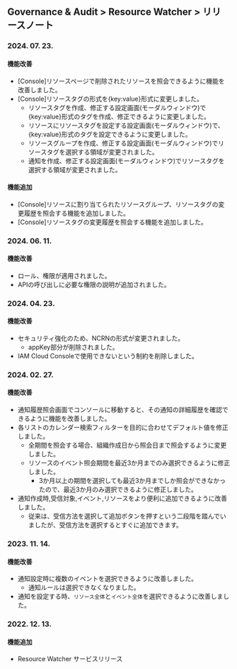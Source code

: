 ## Governance & Audit > Resource Watcher > リリースノート

### 2024. 07. 23.

#### 機能改善

- [Console]リソースページで削除されたリソースを照会できるように機能を改善しました。
- [Console]リソースタグの形式を{key:value}形式に変更しました。
  - リソースタグを作成、修正する設定画面(モーダルウィンドウ)で{key:value}形式のタグを作成、修正できるように変更しました。
  - リソースにリソースタグを設定する設定画面(モーダルウィンドウ)で、{key:value}形式のタグを設定できるように変更しました。
  - リソースグループを作成、修正する設定画面(モーダルウィンドウ)でリソースタグを選択する領域が変更されました。
  - 通知を作成、修正する設定画面(モーダルウィンドウ)でリソースタグを選択する領域が変更されました。

#### 機能追加

- [Console]リソースに割り当てられたリソースグループ、リソースタグの変更履歴を照会する機能を追加しました。
- [Console]リソースタグの変更履歴を照会する機能を追加しました。

### 2024. 06. 11.

#### 機能改善

- ロール、権限が適用されました。
- APIの呼び出しに必要な権限の説明が追加されました。 

### 2024. 04. 23.

#### 機能改善

- セキュリティ強化のため、NCRNの形式が変更されました。
  - appKey部分が削除されました。
- IAM Cloud Consoleで使用できないという制約を削除しました。

### 2024. 02. 27.

#### 機能改善

- 通知履歴照会画面でコンソールに移動すると、その通知の詳細履歴を確認できるように機能を改善しました。
- 各リストのカレンダー検索フィルターを目的に合わせてデフォルト値を修正しました。
  - 全期間を照会する場合、組織作成日から照会日まで照会するように変更しました。
  - リソースのイベント照会期間を最近3か月までのみ選択できるように修正しました。
    - 3か月以上の期間を選択しても最近3か月までしか照会ができなかったので、最近3か月のみ選択できるように修正しました。
- 通知作成時,受信対象,イベント,リソースをより便利に追加できるように改善しました。
  - 従来は、受信方法を選択して追加ボタンを押すという二段階を踏んでいましたが、受信方法を選択するとすぐに追加できます。

### 2023. 11. 14.

#### 機能改善

- 通知設定時に複数のイベントを選択できるように改善しました。
  - 通知ルールは選択できなくなりました。
- 通知を設定する時、`リソース全体`と`イベント全体`を選択できるように改善しました。

### 2022. 12. 13.

#### 機能追加

- Resource Watcher サービスリリース
